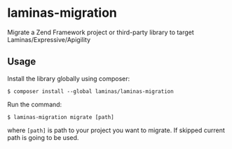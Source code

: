 # laminas-migration

Migrate a Zend Framework project or third-party library to target Laminas/Expressive/Apigility

## Usage

Install the library globally using composer:

```console
$ composer install --global laminas/laminas-migration
```

Run the command:

```console
$ laminas-migration migrate [path]
```

where `[path]` is path to your project you want to migrate.
If skipped current path is going to be used.
